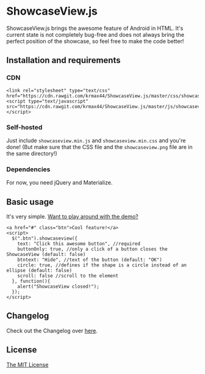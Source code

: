 # ShowcaseView.js
ShowcaseView.js brings the awesome feature of Android in HTML. It's current state is not completely bug-free and does not always bring the perfect position of the showcase, so feel free to make the code better!

## Installation and requirements
### CDN
    
    <link rel="stylesheet" type="text/css" href="https://cdn.rawgit.com/krmax44/ShowcaseView.js/master/css/showcaseview.min.css">
    <script type="text/javascript" src="https://cdn.rawgit.com/krmax44/ShowcaseView.js/master/js/showcaseview.min.js"></script>
    
### Self-hosted
Just include `showcaseview.min.js` and `showcaseview.min.css` and you're done! (But make sure that the CSS file and the `showcaseview.png` file are in the same directory!)

### Dependencies
For now, you need jQuery and Materialize.

## Basic usage
It's very simple. [Want to play around with the demo?](https://krmax44.de/showcaseview/)

    <a href="#" class="btn">Cool feature!</a>
    <script>
      $(".btn").showcaseview({
        text: "Click this awesome button", //required
        buttonOnly: true, //only a click of a button closes the ShowcaseView (default: false)
        btntext: "Hide", //text of the button (default: "OK")
        circle: true, //defines if the shape is a circle instead of an ellipse (default: false)
        scroll: false //scroll to the element 
      }, function(){
        alert("ShowcaseView closed!");
      });
    </script>

## Changelog
Check out the Changelog over [here](https://github.com/krmax44/ShowcaseView.js/blob/master/CHANGELOG.md).

## License
[The MIT License](https://github.com/krmax44/ShowcaseView.js/blob/master/LICENSE)
